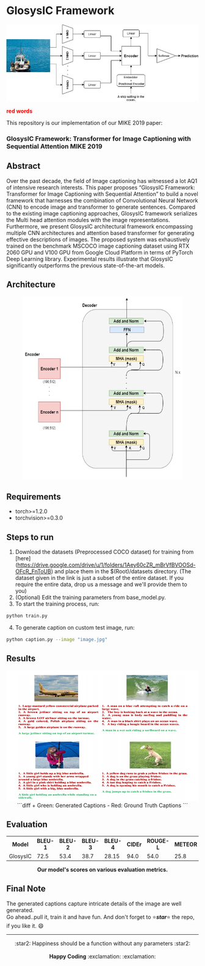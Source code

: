 # GlosysIC Framework
<p align="center">
  <img src="images/MIKE_GlosysIC_Architecture.jpg">
</p>

<b style='color:red'>red words</b>

This repository is our implementation of our MIKE 2019 paper: <br>
### GlosysIC Framework: Transformer for Image Captioning with Sequential Attention MIKE 2019

## Abstract
Over the past decade, the field of Image captioning has witnessed a lot AQ1
of intensive research interests. This paper proposes “GlosysIC Framework: Transformer for Image Captioning with Sequential Attention” to build a novel framework that harnesses the combination of Convolutional Neural Network (CNN) to
encode image and transformer to generate sentences. Compared to the existing
image captioning approaches, GlosysIC framework serializes the Multi head attention modules with the image representations. Furthermore, we present GlosysIC
architectural framework encompassing multiple CNN architectures and attention
based transformer for generating effective descriptions of images. The proposed
system was exhaustively trained on the benchmark MSCOCO image captioning
dataset using RTX 2060 GPU and V100 GPU from Google Cloud Platform in terms
of PyTorch Deep Learning library. Experimental results illustrate that GlosysIC
significantly outperforms the previous state-of-the-art models.

## Architecture
<p align="center">
  <img width=420 height=480 src="images/GlosysIC_Transformer_Architecture.jpg">
</p>

## Requirements
* torch>=1.2.0 <br>
* torchvision>=0.3.0 <br>

## Steps to run
1. Download the datasets (Preprocessed COCO dataset) for training from [here] (https://drive.google.com/drive/u/1/folders/1Aey60cZR_mBrVfBVOOSd-OFcR_FnToUB) and place them in the $(Root)/datasets directory. (The dataset given in the link is just a subset of the entire dataset. If you require the entire data, drop us a message and we'll provide them to you) <br>
2. (Optional) Edit the training parameters from base_model.py.
3. To start the training process, run:
```.bash
python train.py
```
4. To generate caption on custom test image, run:
```.bash
python caption.py --image "image.jpg"
```

## Results
<p align="center">
  <img src="images/Evaluation_GlosysIC.jpg">
```diff
  + Green: Generated Captions 
  - Red: Ground Truth Captions 
```
</p>

## Evaluation
<table align='center'>
  <tr>
    <th>Model</th>
    <th>BLEU-1</th>
    <th>BLEU-2</th>
    <th>BLEU-3</th>
    <th>BLEU-4</th>
    <th>CIDEr</th>
    <th>ROUGE-L</th>
    <th>METEOR</th>    
  </tr>
  <tr>
    <td>GlosysIC</td>
    <td>72.5</td>
    <td>53.4</td>
    <td>38.7</td>
    <td>28.15</td>
    <td>94.0</td>
    <td>54.0</td>
    <td>25.8</td>    
  </tr>
</table>
<p align="center">
<b>Our model's scores on various evaluation metrics. </b><br>
</p>

## Final Note
The generated captions capture intricate details of the image are well generated. <br>
Go ahead..pull it, train it and have fun. And don't forget to :star:<b><i>star</i></b>:star: the repo, if you like it. :smile:

-------------------------------------
<p align="center">
:star2: Happiness should be a function without any parameters :star2: <br> <br>
<b>Happy Coding</b> :exclamation: :exclamation:
</p>

